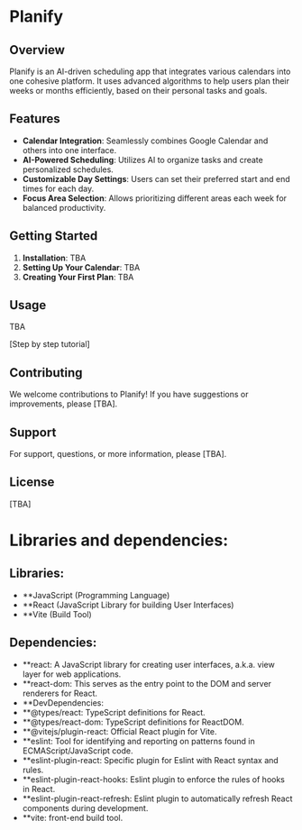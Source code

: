 # Planify

## Overview

Planify is an AI-driven scheduling app that integrates various calendars into one cohesive platform. It uses advanced algorithms to help users plan their weeks or months efficiently, based on their personal tasks and goals.

## Features

- **Calendar Integration**: Seamlessly combines Google Calendar and others into one interface.
- **AI-Powered Scheduling**: Utilizes AI to organize tasks and create personalized schedules.
- **Customizable Day Settings**: Users can set their preferred start and end times for each day.
- **Focus Area Selection**: Allows prioritizing different areas each week for balanced productivity.

## Getting Started

1. **Installation**: TBA
2. **Setting Up Your Calendar**: TBA
3. **Creating Your First Plan**: TBA

## Usage

TBA

[Step by step tutorial]

## Contributing

We welcome contributions to Planify! If you have suggestions or improvements, please [TBA].

## Support

For support, questions, or more information, please [TBA].

## License

[TBA]






# Libraries and dependencies:

## Libraries:
- **JavaScript (Programming Language)
- **React (JavaScript Library for building User Interfaces)
- **Vite (Build Tool)

## Dependencies:
- **react: A JavaScript library for creating user interfaces, a.k.a. view layer for web applications.
- **react-dom: This serves as the entry point to the DOM and server renderers for React.
- **DevDependencies:
- **@types/react: TypeScript definitions for React.
- **@types/react-dom: TypeScript definitions for ReactDOM.
- **@vitejs/plugin-react: Official React plugin for Vite.
- **eslint: Tool for identifying and reporting on patterns found in ECMAScript/JavaScript code.
- **eslint-plugin-react: Specific plugin for Eslint with React syntax and rules.
- **eslint-plugin-react-hooks: Eslint plugin to enforce the rules of hooks in React.
- **eslint-plugin-react-refresh: Eslint plugin to automatically refresh React components during development.
- **vite: front-end build tool.
